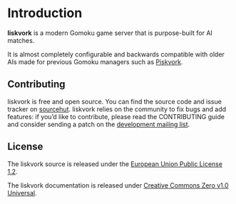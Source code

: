 # Introduction

**liskvork** is a modern Gomoku game server that is purpose-built for AI
matches.

It is almost completely configurable and backwards compatible with older AIs
made for previous Gomoku managers such as
[Piskvork](https://github.com/plastovicka/Piskvork).

## Contributing

liskvork is free and open source. You can find the source code and issue tracker
on [sourcehut](https://sr.ht/~emneo/liskvork/). liskvork relies on the community
to fix bugs and add features: if you’d like to contribute, please read the
CONTRIBUTING guide and consider sending a patch on the
[development mailing list](https://lists.sr.ht/~emneo/liskvork-devel).

## License

The liskvork source is released under the
[European Union Public License 1.2](https://joinup.ec.europa.eu/collection/eupl/eupl-text-eupl-12).

The liskvork documentation is released under
[Creative Commons Zero v1.0 Universal](https://choosealicense.com/licenses/cc0-1.0/).
